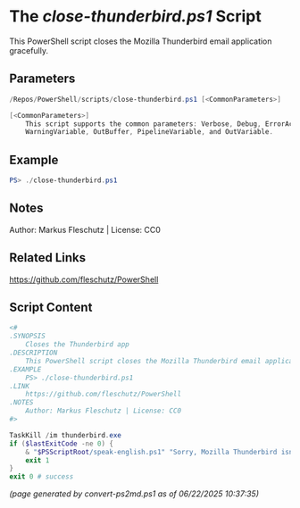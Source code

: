 The *close-thunderbird.ps1* Script
===========================

This PowerShell script closes the Mozilla Thunderbird email application gracefully.

Parameters
----------
```powershell
/Repos/PowerShell/scripts/close-thunderbird.ps1 [<CommonParameters>]

[<CommonParameters>]
    This script supports the common parameters: Verbose, Debug, ErrorAction, ErrorVariable, WarningAction, 
    WarningVariable, OutBuffer, PipelineVariable, and OutVariable.
```

Example
-------
```powershell
PS> ./close-thunderbird.ps1

```

Notes
-----
Author: Markus Fleschutz | License: CC0

Related Links
-------------
https://github.com/fleschutz/PowerShell

Script Content
--------------
```powershell
<#
.SYNOPSIS
	Closes the Thunderbird app
.DESCRIPTION
	This PowerShell script closes the Mozilla Thunderbird email application gracefully.
.EXAMPLE
	PS> ./close-thunderbird.ps1
.LINK
	https://github.com/fleschutz/PowerShell
.NOTES
	Author: Markus Fleschutz | License: CC0
#>

TaskKill /im thunderbird.exe
if ($lastExitCode -ne 0) {
	& "$PSScriptRoot/speak-english.ps1" "Sorry, Mozilla Thunderbird isn't running."
	exit 1
}
exit 0 # success
```

*(page generated by convert-ps2md.ps1 as of 06/22/2025 10:37:35)*
